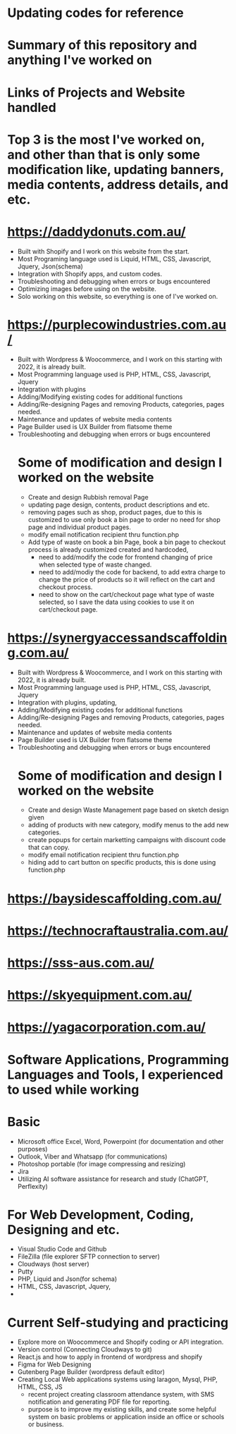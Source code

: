 # Updating codes for reference

# Summary of this repository and anything I've worked on

# Links of Projects and Website handled
# Top 3 is the most I've worked on, and other than that is only some modification like, updating banners, media contents, address details, and etc. 
# https://daddydonuts.com.au/
 - Built with Shopify and I work on this website from the start.
 - Most Programing language used is Liquid, HTML, CSS, Javascript, Jquery, Json(schema)
 - Integration with Shopify apps, and custom codes.
 - Troubleshooting and debugging when errors or bugs encountered
 - Optimizing images before using on the website.
 - Solo working on this website, so everything is one of I've worked on.

# https://purplecowindustries.com.au/
 - Built with Wordpress & Woocommerce, and I work on this starting with 2022, it is already built.
 - Most Programming language used is PHP, HTML, CSS, Javascript, Jquery
 - Integration with plugins
 - Adding/Modifying existing codes for additional functions
 - Adding/Re-designing Pages and removing Products, categories, pages needed.
 - Maintenance and updates of website media contents
 - Page Builder used is UX Builder from flatsome theme
 - Troubleshooting and debugging when errors or bugs encountered
   # Some of modification and design I worked on the website
   - Create and design Rubbish removal Page
   - updating page design, contents, product descriptions and etc.
   - removing pages such as shop, product pages, due to this is customized to use only book a bin page to order no need for shop page and individual product pages.
   - modify email notification recipient thru function.php
   - Add type of waste on book a bin Page, book a bin page to checkout process is already customized created and hardcoded,
     - need to add/modify the code for frontend changing of price when selected type of waste changed.
     - need to add/modiy the code for backend, to add extra charge to change the price of products so it will reflect on the cart and checkout process.
     - need to show on the cart/checkout page what type of waste selected, so I save the data using cookies to use it on cart/checkout page.

# https://synergyaccessandscaffolding.com.au/
 - Built with Wordpress & Woocommerce, and I work on this starting with 2022, it is already built.
 - Most Programming language used is PHP, HTML, CSS, Javascript, Jquery
 - Integration with plugins, updating,
 - Adding/Modifying existing codes for additional functions
 - Adding/Re-designing Pages and removing Products, categories, pages needed.
 - Maintenance and updates of website media contents
 - Page Builder used is UX Builder from flatsome theme
 - Troubleshooting and debugging when errors or bugs encountered
   # Some of modification and design I worked on the website
   - Create and design Waste Management page based on sketch design given
   - adding of products with new category, modify menus to the add new categories.
   - create popups for certain marketting campaigns with discount code that can copy.
   - modify email notification recipient thru function.php
   - hiding add to cart button on specific products, this is done using function.php

# https://baysidescaffolding.com.au/
# https://technocraftaustralia.com.au/
# https://sss-aus.com.au/
# https://skyequipment.com.au/
# https://yagacorporation.com.au/


# Software Applications, Programming Languages and Tools, I experienced to used while working
  # Basic
  - Microsoft office Excel, Word, Powerpoint (for documentation and other purposes)
  - Outlook, Viber and Whatsapp (for communications)
  - Photoshop portable (for image compressing and resizing)
  - Jira
  - Utilizing AI software assistance for research and study (ChatGPT, Perflexity)
  # For Web Development, Coding, Designing and etc.
  - Visual Studio Code and Github 
  - FileZilla (file explorer SFTP connection to server)
  - Cloudways (host server)
  - Putty
  - PHP, Liquid and Json(for schema)
  - HTML, CSS, Javascript, Jquery,
  - 
  # Current Self-studying and practicing
  - Explore more on Woocommerce and Shopify coding or API integration.
  - Version control (Connecting Cloudways to git)
  - React.js and how to apply in frontend of wordpress and shopify
  - Figma for Web Designing
  - Gutenberg Page Builder (wordpress default editor)
  - Creating Local Web applications systems using laragon, Mysql, PHP, HTML, CSS, JS
    - recent project creating classroom attendance system, with SMS notification and generating PDF file for reporting.
    - purpose is to improve my existing skills, and create some helpful system on basic problems or application inside an office or schools or business.
